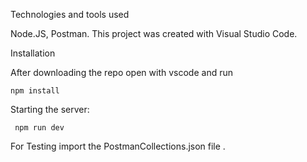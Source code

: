 Technologies and tools used

Node.JS, Postman.
This project was created with Visual Studio Code.

Installation

After downloading the repo open with vscode and run 

``` npm install ```

Starting the server:

``` npm run dev```

For Testing import the PostmanCollections.json file .
